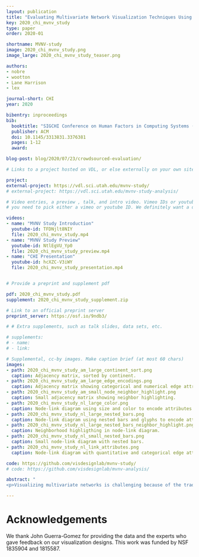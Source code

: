 ```yaml
---
layout: publication
title: "Evaluating Multivariate Network Visualization Techniques Using a Validated Design and Crowdsourcing Approach"
key: 2020_chi_mvnv_study
type: paper
order: 2020-01

shortname: MVNV-study
image: 2020_chi_mvnv_study.png
image_large: 2020_chi_mvnv_study_teaser.png

authors:
- nobre
- wootton
- Lane Harrison
- lex

journal-short: CHI
year: 2020

bibentry: inproceedings
bib:
  booktitle: "SIGCHI Conference on Human Factors in Computing Systems (CHI)"
  publisher: ACM
  doi: 10.1145/3313831.3376381
  pages: 1-12
  award:

blog-post: blog/2020/07/23/crowdsourced-evaluation/  

# Links to a project hosted on VDL, or else externally on your own site

project:
external-project: https://vdl.sci.utah.edu/mvnv-study/
# external-project: https://vdl.sci.utah.edu/mvnv-study-analysis/

# Video entries, a preview , talk, and intro video. Vimeo IDs or youtube IDs are supported
# you need to pick either a vimeo or youtube ID. We definitely want a downloadable video too.

videos:
- name: "MVNV Study Introduction"
  youtube-id: TFDNjlt8NIY
  file: 2020_chi_mvnv_study.mp4
- name: "MVNV Study Preview" 
  youtube-id: NtlEgVU_Yp0
  file: 2020_chi_mvnv_study_preview.mp4
- name: "CHI Presentation"
  youtube-id: hcXZC-V3iWY
  file: 2020_chi_mvnv_study_presentation.mp4


# Provide a preprint and supplement pdf

pdf: 2020_chi_mvnv_study.pdf
supplement: 2020_chi_mvnv_study_supplement.zip

# Link to an official preprint server
preprint_server: https://osf.io/9ndb3/

# # Extra supplements, such as talk slides, data sets, etc.

# supplements:
# - name: 
# - link: 

# Supplemental, cc-by images. Make caption brief (at most 60 chars)
images:
- path: 2020_chi_mvnv_study_am_large_continent_sort.png
  caption: Adjacency matrix, sorted by continent. 
- path: 2020_chi_mvnv_study_am_large_edge_encodings.png
  caption: Adjacency matrix showing categorical and numerical edge attributes.
- path: 2020_chi_mvnv_study_am_small_node_neighbor_highlight.png
  caption: Small adjacency matrix showing neighbor highlighting. 
- path: 2020_chi_mvnv_study_nl_large_color.png
  caption: Node-link diagram using size and color to encode attributes.
- path: 2020_chi_mvnv_study_nl_large_nested_bars.png
  caption: Node-link diagram using nested bars and glyphs to encode attributes.
- path: 2020_chi_mvnv_study_nl_large_nested_bars_neighbor_highlight.png
  caption: Neighborhood highligthing in node-link diagram.
- path: 2020_chi_mvnv_study_nl_small_nested_bars.png
  caption: Small node-link diagram with nested bars.
- path: 2020_chi_mvnv_study_nl_link_attributes.png
  caption: Node-link diagram with quantitative and categorical edge attributes

code: https://github.com/visdesignlab/mvnv-study/
# code: https://github.com/visdesignlab/mvnv-analysis/

abstract: "
<p>Visualizing multivariate networks is challenging because of the trade-offs necessary for effectively encoding network topology and encoding the attributes associated with nodes and edges. A large number of multivariate network visualization techniques exist, yet there is little empirical guidance on their respective strengths and weaknesses. In this paper, we describe a crowdsourced experiment, comparing node-link diagrams with on-node encoding and adjacency matrices with juxtaposed tables. We find that node-link diagrams are best suited for tasks that require close integration between the network topology and a few attributes. Adjacency matrices perform well for tasks related to clusters and when many attributes need to be considered. We also reflect on our method of using validated designs for empirically evaluating complex, interactive visualizations in a crowdsourced setting. We highlight the importance of training, compensation, and provenance tracking.</p>"

---
```


# Acknowledgements

We thank John Guerra-Gomez for providing the data and the experts who gave feedback on our visualization designs. This work was funded by NSF 1835904 and 1815587.
